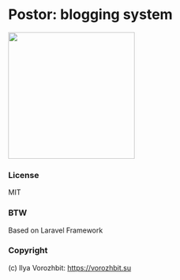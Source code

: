 # Postor: blogging system

<img style="height: 256px" src="https://ionmc.top/storage/news/N1fMU7M.png"/>

### License
MIT

### BTW
Based on Laravel Framework

### Copyright
(c) Ilya Vorozhbit: https://vorozhbit.su
